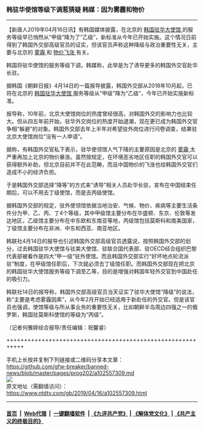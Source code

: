 ### 韩驻华使馆等级下调惹猜疑 韩媒：因为雾霾和物价
------------------------

<div class="post_content" itemprop="articleBody">
 <p>
  【新唐人2019年04月16日讯】有韩国媒体披露，在北京的
  <a href="https://www.ntdtv.com/gb/韩国驻华大使馆.htm">
   韩国驻华大使馆
  </a>
  的服务等级早已悄然从“甲级”降为了“乙级”，新标准从今年已开始实施。这个情况日前得到了韩国外交部高级官员的证实，但该官员声称这种降级与政治重要性无关，主要与北京的
  <a href="https://www.ntdtv.com/gb/雾霾.htm">
   雾霾
  </a>
  和
  <a href="https://www.ntdtv.com/gb/物价飞涨.htm">
   物价飞涨
  </a>
  有关。
 </p>
 <p>
  韩国将驻华使馆的服务等级下调，韩媒称，此举是为了诱导更多的韩国外交官赴华长驻。
 </p>
 <p>
  据韩国《朝鲜日报》4月14日的一篇报导披露，韩国外交部从2018年10月起，已将在北京的
  <a href="https://www.ntdtv.com/gb/韩国驻华大使馆.htm">
   韩国驻华大使馆
  </a>
  服务等级从“甲级”降为“乙级”，今年已开始实施新标准。
 </p>
 <p>
  报导称，10年前，北京大使馆岗位的热度曾经很高，对韩国外交的影响力也比较大。但从四五年前开始，驻华外交岗位的热度开始退潮，现在更已成为韩国外交官争相“躲避”的对象。韩国外交部去年上半年对希望驻外岗位进行问卷调查，结果驻北京大使馆岗位“没有一人申请”。
 </p>
 <p>
  据称，有韩国外交官私下表示，驻华使领馆人气下降的主要原因是北京的
  <a href="https://www.ntdtv.com/gb/雾霾.htm">
   雾霾
  </a>
  太严重再加上北京的物价暴涨。虽然按规定，在环境恶劣地区任职的韩国外交官可以获得额外补助，但北京目前并不在此范畴，而且中国物价的飞涨也给韩国外交官们造成不小的经济负担。
 </p>
 <p>
  于是韩国外交部选择“降等”的方式来“诱导”相关人员赴华长驻，宣布在中国结束任期后，可以不用去丁级使馆，而是去丙级使馆。
 </p>
 <p>
  据韩国外交部的规定，驻外使领馆依据当地治安、气候、物价、疾病等主要生活条件分为甲、乙、丙、丁4个等级，其中甲级馆主要分布在华盛顿、东京、伦敦等发达地区，乙级馆主要分布在中东欧和东南亚等地，丙级馆包括莫斯科和南美国家，丁级馆主要分布在非洲、中东和西亚、南亚地区。
 </p>
 <p>
  韩联社4月14日的报导也引述韩国外交部高级官员透露说，按照韩国外交部的划分，过去韩国驻华大使馆与驻美大使馆、驻联合国代表部、驻OECD经合组织巴黎代表部被看作是四大“甲一级”驻外使馆。而且韩国外交部实行“好坏地点轮流派驻”制度，在甲级馆任职后，下次就必须去丁级馆任职。而韩国外交部现在把北京的韩国驻华大使馆服务等级下调至乙等，目的是增强对韩国年轻外交官到中国赴任的吸引力。
 </p>
 <p>
  韩联社14日的报导称，韩国外交部高级官员当天证实了驻华大使馆“降级”的说法，称“主要是考虑雾霾因素”，从今年2月开始已经适用于新赴任的外交官。但是该官员也强调，使馆等级与所从事业务的重要性无关，比如朝鲜半岛周边四强之一的俄罗斯，韩国驻莫斯科使馆的等级为“丙级”。
 </p>
 <p>
  （记者何雅婷综合报导/责任编辑：祝馨睿）
 </p>
 <div class="single_ad">
 </div>
</div>

+++++++++++++++++++++++++++++++++++++++++++++++++++++++++++<br/><br/>
手机上长按并复制下列链接或二维码分享本文章：<br/>
https://github.com/gfw-breaker/banned-news/blob/master/pages/prog202/a102557309.md <br/>
<a href='https://github.com/gfw-breaker/banned-news/blob/master/pages/prog202/a102557309.md'><img src='https://github.com/gfw-breaker/banned-news/blob/master/pages/prog202/a102557309.md.png'/></a> <br/>
原文地址（需翻墙访问）：https://www.ntdtv.com/gb/2019/04/16/a102557309.html


------------------------
#### [首页](https://github.com/gfw-breaker/banned-news/blob/master/README.md) &nbsp;|&nbsp; [Web代理](https://github.com/labour-camp/helloworld) &nbsp;|&nbsp; [一键翻墙软件](https://github.com/gfw-breaker/nogfw/blob/master/README.md) &nbsp;| [《九评共产党》](https://github.com/gfw-breaker/9ping.md/blob/master/README.md#九评之一评共产党是什么) | [《解体党文化》](https://github.com/gfw-breaker/jtdwh.md/blob/master/README.md) | [《共产主义的终极目的》](https://github.com/gfw-breaker/gczydzjmd.md/blob/master/README.md)

